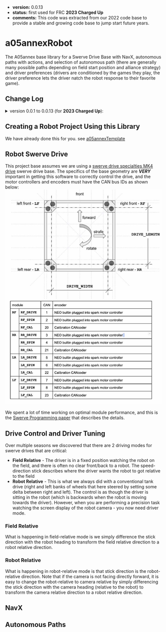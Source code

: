 * **version:** 0.0.13
* **status:** first used for FRC **2023 Charged Up**
* **comments:** This code was extracted from our 2022 code base to provide a stable and growing code
  base to jump start future years.

# a05annexRobot

The A05annex base library for a Swerve Drive Base with NavX, autonomous paths with actions, and selection of
autonomous path (there are generally many possible paths depending on field start position and alliance strategy)
and driver preferences (drivers are conditioned by the games they play, the driver preference lets the driver natch
the robot response to their favorite game).

## Change Log

<details>
  <summary>version 0.0.1 to 0.0.13 (for <b>2023 Charged Up</b>):</summary>

  * 0.0.1 - Initial internal release;
  * 0.0.2 - Optional mirroring of autonomous for <b>2023 Charged Up</b>;
  * 0.0.4 - AbsoluteTranslateCommand - move by position;
  * 0.0.8 - Added getClosestDownField(), getClosestUpField(), getClosestDownOrUpField() to
            NavX.HeadingInfo;
  * 0.0.9 - Added max speed and heading correction at end of translate;
  * 0.0.10 - AbsoluteSmartTranslateCommand - first smart motion implementation;
  * 0.0.11 - Tuned smart motion coefficients;
  * 0.0.12 - Made heading correction after translate optional;
  * 0.0.13 - Added a NavX calibration factor to minimize rotational drift.
</details>

## Creating a Robot Project Using this Library

We have already done this for you. see [a05annexTemplate](https://github.com/A05annex/a05annexTemplate)


## Robot Swerve Drive

This project base assumes we are using a
[swerve drive specialties MK4 drive](https://www.swervedrivespecialties.com/products/mk4-swerve-module?variant=39376675143793)
swerve drive base. The specifics of the base geometry are ***VERY*** important in getting this software to correctly
control the drive, and the motor controllers and encoders must have the CAN bus IDs as shown below:
![alt text](./resources/SwerveConfiguration.jpg "Swerve Configuration")

We spent a lot of time working on optimal module performance, and this is
the [Swerve Programming paper](./resources/SwerveProgramming.pdf) that describes the details.

## Drive Control and Driver Tuning

Over multiple seasons we discovered that there are 2 driving modes for swerve drives that are critical:
* **Field Relative** - The driver is in a fixed position watching the robot on the field, and there is often no
  clear front/back to a robot. The speed-direction stick describes where the driver wants the robot to got relative
 to the field
* **Robot Relative** - This is what we always did with a conventional tank drive (right and left banks of wheels
  that here steered by setting some delta between right and left). The control is as though the driver is sitting
  in the robot (which is backwards when the robot is moving towards the driver). However, when you are performing 
  a precision task watching the screen display of the robot camera - you now need driver mode.

### Field Relative

What is happening in field-relative mode is we simply difference the stick direction with the
robot heading to transform the field relative direction to a robot relative direction.

### Robot Relative

What is happening in robot-relative mode is that stick direction is the robot-relative direction. Note that if
the camera is not facing directly forward, it is easy to change the robot-relative to camera relative by simply
differencing the stick direction with the
camera heading (relative to the robot) to transform the camera relative direction to a robot relative direction.

## NavX


## Autonomous Paths
